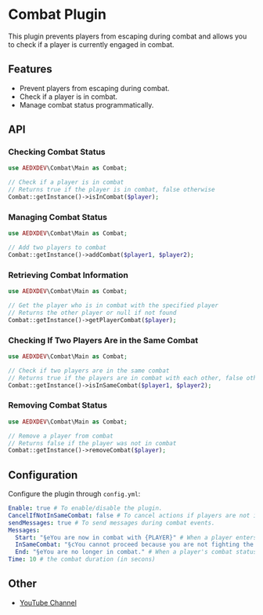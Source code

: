 # Combat Plugin
This plugin prevents players from escaping during combat and allows you to check if a player is currently engaged in combat.

## Features
- Prevent players from escaping during combat.
- Check if a player is in combat.
- Manage combat status programmatically.

## API

### Checking Combat Status
```php
use AEDXDEV\Combat\Main as Combat;

// Check if a player is in combat
// Returns true if the player is in combat, false otherwise
Combat::getInstance()->isInCombat($player);
```

### Managing Combat Status
```php
use AEDXDEV\Combat\Main as Combat;

// Add two players to combat
Combat::getInstance()->addCombat($player1, $player2);

```

### Retrieving Combat Information
```php
use AEDXDEV\Combat\Main as Combat;

// Get the player who is in combat with the specified player
// Returns the other player or null if not found
Combat::getInstance()->getPlayerCombat($player);
```

### Checking If Two Players Are in the Same Combat
```php
use AEDXDEV\Combat\Main as Combat;

// Check if two players are in the same combat
// Returns true if the players are in combat with each other, false otherwise
Combat::getInstance()->isInSameCombat($player1, $player2);
```

### Removing Combat Status
```php
use AEDXDEV\Combat\Main as Combat;

// Remove a player from combat
// Returns false if the player was not in combat
Combat::getInstance()->removeCombat($player);

```

## Configuration
Configure the plugin through `config.yml`:

```yaml
Enable: true # To enable/disable the plugin.
CancelIfNotInSameCombat: false # To cancel actions if players are not in the same combat.
sendMessages: true # To send messages during combat events.
Messages:
  Start: "§eYou are now in combat with {PLAYER}" # When a player enters combat with another player
  InSameCombat: "§cYou cannot proceed because you are not fighting the same opponent. Please focus on your current combat!" # When a player tries to engage a different opponent while in combat
  End: "§eYou are no longer in combat." # When a player's combat status ends
Time: 10 # the combat duration (in secons)
```

## Other
- [YouTube Channel](https://youtube.com/@AEDXDEV)